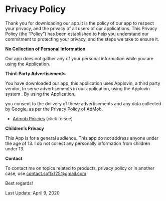 <h1>Privacy Policy </h1>

Thank you for downloading our app.It is the policy of our app to respect your privacy, 
and the privacy of all users of our applications. 
This Privacy Policy (the “Policy”) has been established to help you understand our commitment to protecting 
your privacy, and the steps we take to ensure it.


<b>No Collection of Personal Information</b>

Our app does not gather any of your personal information 
while you are using the Application.

<b>Third-Party Advertisements</b>

You have downloaded our app, this application uses Applovin, a third party vendor, to serve advertisements 
in our application, using the Applovin system . By using the Application, 

you consent to the delivery of these advertisements and any data collected by Google, as per the
Privacy Policy of AdMob.
* <a href="https://support.google.com/admob/answer/6128543?hl=en">Admob Policies</a> (click to see)

<b>Children’s Privacy</b>

This App is for a general audience. This app do not address anyone under the age of 13. I do not collect any personally information from children under 13.

<b>Contact</b>

To contact me on topics related to products, privacy policy or in another case, use 
contact.softx125@gmail.com

Best regards!

Last Update: April 9, 2020
